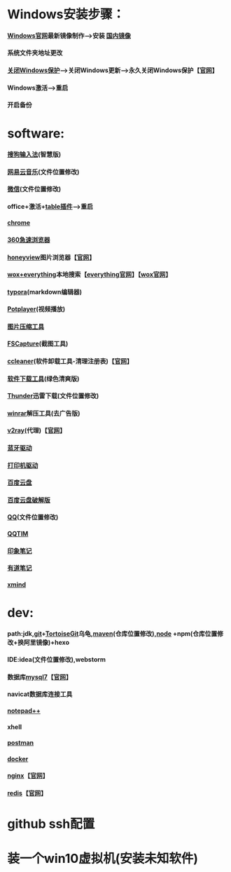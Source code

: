 # Windows安装步骤：
#### [Windows官网](https://www.microsoft.com/zh-cn/software-download/windows10)最新镜像制作-->安装 [国内镜像](https://msdn.itellyou.cn)
#### 系统文件夹地址更改
#### [关闭Windows保护](https://github.com/phoenixtree2poplar/release-tools-v2/releases/tag/关闭保护)-->关闭Windows更新-->永久关闭Windows保护【[官网](http://www.carrotchou.blog/27785.html)】
#### Windows激活-->重启
#### 开启备份
# software:
#### [搜狗输入法](https://pinyin.sogou.com/zhihui)(智慧版)
#### [网易云音乐](https://music.163.com)(文件位置修改)
#### [微信](https://weixin.qq.com)(文件位置修改)
#### office+激活+[table插件](https://github.com/phoenixtree2poplar/release-tools-v1/releases/tag/office%E6%8F%92%E4%BB%B6)-->重启
#### [chrome](https://www.google.cn/intl/zh-CN/chrome)
#### [360急速浏览器](https://browser.360.cn/ee)
#### [honeyview](https://github.com/phoenixtree2poplar/release-tools-v1/releases/tag/%E5%9B%BE%E7%89%87%E6%B5%8F%E8%A7%88%E5%99%A8)图片浏览器【[官网](https://honeyview.en.softonic.com/)】
#### [wox+everything](https://github.com/phoenixtree2poplar/release-tools-v1/releases/tag/everything文件搜索-wox软件搜索)本地搜索【[everything官网](https://everything.en.softonic.com/)】【[wox官网](http://www.wox.one/)】
#### [typora](https://www.typora.io/)(markdown编辑器)
#### [Potplayer](http://potplayer.org/)(视频播放)
#### [图片压缩工具](https://github.com/phoenixtree2poplar/release-tools-v2/releases/tag/jpg)
#### [FSCapture](https://github.com/phoenixtree2poplar/release-tools-v1/releases/tag/FSCapture)(截图工具)
#### [ccleaner](https://github.com/phoenixtree2poplar/release-tools-v2/releases/tag/ccleaner)(软件卸载工具-清理注册表)【[官网](https://www.ccleaner.com/)】
#### [软件下载工具](https://github.com/phoenixtree2poplar/release-tools-v2/releases/tag/software-download)(绿色清爽版)
#### [Thunder](https://github.com/phoenixtree2poplar/release-tools-v1/releases/tag/%E8%BF%85%E9%9B%B7%E6%9C%80%E7%AE%80%E7%89%88)迅雷下载(文件位置修改)
#### [winrar](https://github.com/phoenixtree2poplar/release-tools-v1/releases/tag/%E5%8E%8B%E7%BC%A9%E8%BD%AF%E4%BB%B6)解压工具(去广告版)
#### [v2ray](https://github.com/phoenixtree2poplar/release-tools-v2/releases/tag/v2rayN-Core)(代理)【[官网](https://github.com/v2ray/v2ray-core/releases)】
#### [蓝牙驱动](https://www.lulian.cn/download/list-122-cn.html)
#### [打印机驱动](https://support.hp.com/cn-zh/drivers/selfservice/hp-laserjet-pro-m1136-multifunction-printer-series/5094778)
#### [百度云盘](https://pan.baidu.com/download/)
#### [百度云盘破解版](http://pandownload.com/)
#### [QQ](https://im.qq.com/)(文件位置修改)
#### [QQTIM](https://tim.qq.com/)
#### [印象笔记](https://www.yinxiang.com/)
#### [有道笔记](http://note.youdao.com/download.html)
#### [xmind](https://www.xmind.cn/)
# dev:
#### path:jdk,[git](https://git-scm.com/)+[TortoiseGit](https://tortoisegit.org/download/)乌龟,[maven](https://archive.apache.org/dist/maven/maven-3/)(仓库位置修改),[node](http://nodejs.cn/) +npm(仓库位置修改+换阿里镜像)+hexo
#### IDE:idea(文件位置修改),webstorm
#### 数据库[mysql7](https://github.com/phoenixtree2poplar/release-pkg-v1/releases/tag/mysql7)【[官网](https://dev.mysql.com/downloads/mysql)】
#### navicat数据库连接工具
#### [notepad++](https://notepad-plus.en.softonic.com/)
#### xhell
#### [postman](https://www.getpostman.com/)
#### [docker](https://hub.docker.com/editions/community/docker-ce-desktop-windows)
#### [nginx](https://github.com/phoenixtree2poplar/release-pkg-v1/releases/tag/1.16.1)【[官网](http://nginx.org/en/download.html)】
#### [redis](https://github.com/phoenixtree2poplar/release-pkg-v1/releases/tag/win-redis)【[官网](https://github.com/microsoftarchive/redis/releases)】
# github  ssh配置
# 装一个win10虚拟机(安装未知软件)